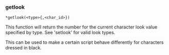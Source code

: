 ### getlook
```
*getlook(<type>{,<char_id>})
```

This function will return the number for the current character look value
specified by type. See 'setlook' for valid look types.

This can be used to make a certain script behave differently for characters
dressed in black.
